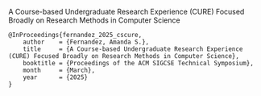 A Course-based Undergraduate Research Experience (CURE) Focused Broadly on Research Methods in Computer Science


```
@InProceedings{fernandez_2025_cscure,
    author    = {Fernandez, Amanda S.},
    title     = {A Course-based Undergraduate Research Experience (CURE) Focused Broadly on Research Methods in Computer Science},
    booktitle = {Proceedings of the ACM SIGCSE Technical Symposium},
    month     = {March},
    year      = {2025}
}
```
